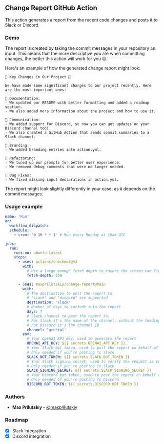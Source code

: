 Change Report GitHub Action
---

This action generates a report from the recent code changes and posts it to Slack or Discord.

### Demo
The report is created by taking the commit messages in your repository as input. This means that the more descriptive you are when committing changes, the better this action will work for you 😉. 

Here's an example of how the generated change report might look:

```
🚀 Key Changes in Our Project 🚀

We have made some significant changes to our project recently. Here are the most important ones:

📝 Documentation:
- We updated our README with better formatting and added a roadmap section.
- We also added more information about the project and how to use it.

💬 Communication:
- We added support for Discord, so now you can get updates on your Discord channel too!
- We also created a GitHub Action that sends commit summaries to a Slack channel.

🎨 Branding:
- We added branding entries into action.yml.

🔧 Refactoring:
- We tuned up our prompts for better user experience.
- We removed debug comments that were no longer needed.

🐛 Bug Fixes:
- We fixed missing input declarations in action.yml.
```

The report might look slightly differently in your case, as it depends on the commit messages.

### Usage example

```yml
name: 'Run'
on:
  workflow_dispatch:
  schedule:
    - cron: '0 10 * * 1' # Run every Monday at 10am UTC

jobs:
  run:
    runs-on: ubuntu-latest
    steps:
      - uses: actions/checkout@v3
        with:
          # Use a large enough fetch depth to ensure the action can find the commit history to work with
          fetch-depth: 250

      - uses: maxprilutskiy/change-report@main
        with:
          # The destination to post the report to. 
          # "slack" and "discord" are supported
          destination: 'slack'
          # Number of days to include into the report
          days: 7
          # Slack channel to post the report to. 
          # For Slack it's the name of the channel, without the leading "#",
          # For Discord it's the channel ID
          channel: 'general'
        env:
          # Your OpenAI API key, used to generate the report
          OPENAI_API_KEY: ${{ secrets.OPENAI_API_KEY }} 
          # Your Slack bot token, used to post the report on behalf of the bot.
          # Only needed if you're posting to Slack
          SLACK_BOT_TOKEN: ${{ secrets.SLACK_BOT_TOKEN }} 
          # Your Slack signing secret, used to verify the request is coming from Slack
          # Only needed if you're posting to Slack
          SLACK_SIGNING_SECRET: ${{ secrets.SLACK_SIGNING_SECRET }}
          # Your Discord bot token, used to post the report on behalf of the bot.
          # Only needed if you're posting to Discord
          DISCORD_BOT_TOKEN: ${{ secrets.DISCORD_BOT_TOKEN }}
```

### Authors

* **Max Prilutskiy** - [@maxprilutskiy](https://twitter.com/maxprilutskiy)


### Roadmap
- [x] Slack integration
- [x] Discord integration
